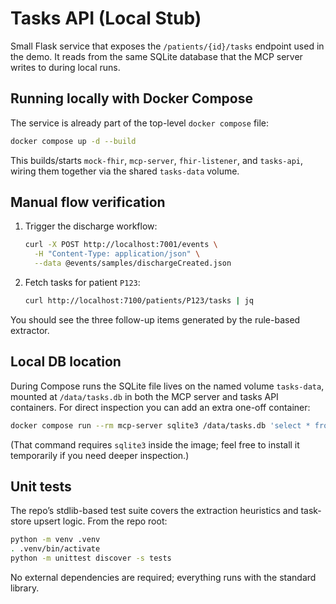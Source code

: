 # Tasks API (Local Stub)

Small Flask service that exposes the `/patients/{id}/tasks` endpoint used in the demo. It reads from the same SQLite database that the MCP server writes to during local runs.

## Running locally with Docker Compose

The service is already part of the top-level `docker compose` file:

```bash
docker compose up -d --build
```

This builds/starts `mock-fhir`, `mcp-server`, `fhir-listener`, and `tasks-api`, wiring them together via the shared `tasks-data` volume.

## Manual flow verification

1. Trigger the discharge workflow:
   ```bash
   curl -X POST http://localhost:7001/events \
     -H "Content-Type: application/json" \
     --data @events/samples/dischargeCreated.json
   ```
2. Fetch tasks for patient `P123`:
   ```bash
   curl http://localhost:7100/patients/P123/tasks | jq
   ```

You should see the three follow-up items generated by the rule-based extractor.

## Local DB location

During Compose runs the SQLite file lives on the named volume `tasks-data`, mounted at `/data/tasks.db` in both the MCP server and tasks API containers. For direct inspection you can add an extra one-off container:

```bash
docker compose run --rm mcp-server sqlite3 /data/tasks.db 'select * from care_tasks;'
```

(That command requires `sqlite3` inside the image; feel free to install it temporarily if you need deeper inspection.)

## Unit tests

The repo’s stdlib-based test suite covers the extraction heuristics and task-store upsert logic. From the repo root:

```bash
python -m venv .venv
. .venv/bin/activate
python -m unittest discover -s tests
```

No external dependencies are required; everything runs with the standard library.
